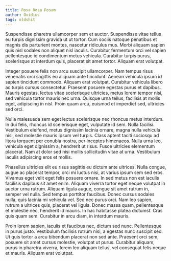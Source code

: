 ```yaml
---
title: Rosa Rosa Rosam
author: Ovidius
tags: oldshit
---
```


Suspendisse pharetra ullamcorper sem et auctor. Suspendisse vitae tellus eu
turpis dignissim gravida ut ut tortor. Cum sociis natoque penatibus et magnis
dis parturient montes, nascetur ridiculus mus. Morbi aliquam sapien quis nisl
sodales non aliquet nisl iaculis. Curabitur fermentum orci vel sapien
pellentesque id condimentum metus vehicula. Curabitur turpis purus, scelerisque
at interdum quis, placerat sit amet tortor. Aliquam erat volutpat.

Integer posuere felis non arcu suscipit ullamcorper. Nam tempus risus venenatis
orci sagittis eu aliquam ante tincidunt. Aenean vehicula ipsum id sapien
tincidunt commodo. Aliquam erat volutpat. Curabitur vehicula libero ac turpis
cursus consectetur. Praesent posuere egestas purus et dapibus. Mauris egestas,
lectus vitae scelerisque ultricies, metus lorem tempor nisi, sed vehicula tortor
mauris nec urna. Quisque urna tellus, facilisis at mollis eget, adipiscing in
nisl. Proin quam arcu, euismod et imperdiet sed, ultricies sed orci.

Nulla malesuada sem eget lectus scelerisque nec rhoncus metus interdum. In dui
felis, rhoncus id scelerisque eget, vulputate id sem. Nulla facilisi. Vestibulum
eleifend, metus dignissim lacinia ornare, magna nulla vehicula nisi, sed
molestie mauris ipsum vel turpis. Class aptent taciti sociosqu ad litora
torquent per conubia nostra, per inceptos himenaeos. Nulla urna leo, vehicula
eget dignissim a, hendrerit ut risus. Fusce ultricies elementum placerat. Nam at
dolor sed nisi mollis sollicitudin vitae at urna. Vestibulum iaculis adipiscing
eros et mollis.

Phasellus ultricies elit eu risus sagittis eu dictum ante ultrices. Nulla
congue, augue ac placerat tempor, orci mi luctus nisi, at varius ipsum sem sed
eros. Vivamus eget velit eget felis posuere ornare. In sed metus non est iaculis
facilisis dapibus sit amet enim. Aliquam viverra tortor eget neque volutpat in
auctor urna rutrum. Aliquam ligula augue, congue sit amet rutrum in, semper vel
nulla. Sed tempus porttitor faucibus. Donec cursus sodales nulla, quis lacinia
mi vehicula vel. Sed nec purus orci. Nam leo sapien, rutrum a ultrices quis,
placerat vel ligula. Donec massa quam, pellentesque et molestie nec, hendrerit
id mauris. In hac habitasse platea dictumst. Cras quis quam sem. Curabitur in
arcu diam, in interdum mauris.

Proin lorem sapien, iaculis et faucibus nec, dictum sed nunc. Pellentesque in
purus justo. Vestibulum facilisis rutrum nisi, a egestas nunc suscipit sed. Ut
quis tortor a arcu bibendum placerat non sed ante. Praesent orci sem, posuere
sit amet cursus molestie, volutpat ut purus. Curabitur aliquam, purus in
pharetra viverra, lorem leo aliquam tellus, vel consequat felis neque et mauris.
Aliquam erat volutpat.
